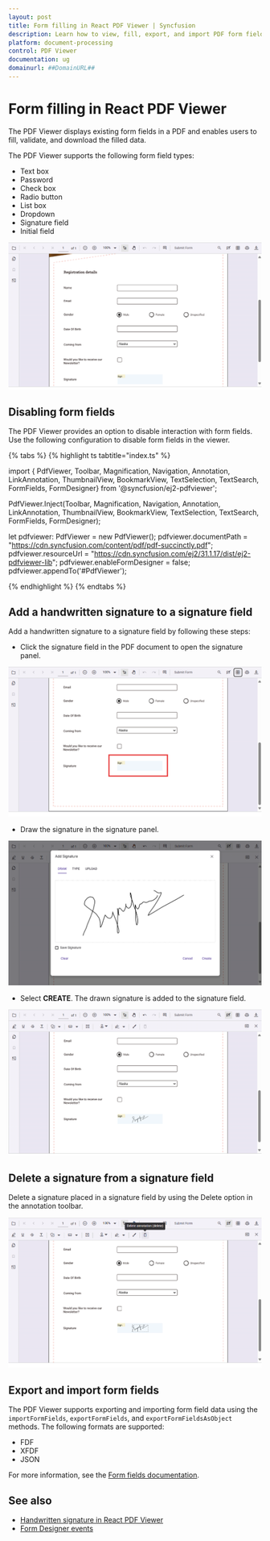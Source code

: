 ```yaml
---
layout: post
title: Form filling in React PDF Viewer | Syncfusion
description: Learn how to view, fill, export, and import PDF form fields using the Syncfusion React PDF Viewer, including disabling interaction and working with signatures.
platform: document-processing
control: PDF Viewer
documentation: ug
domainurl: ##DomainURL##
---
```


# Form filling in React PDF Viewer

The PDF Viewer displays existing form fields in a PDF and enables users to fill, validate, and download the filled data.

The PDF Viewer supports the following form field types:

* Text box
* Password
* Check box
* Radio button
* List box
* Dropdown
* Signature field
* Initial field

![Form filling in React PDF Viewer](./images/form-filling.png)

## Disabling form fields

The PDF Viewer provides an option to disable interaction with form fields. Use the following configuration to disable form fields in the viewer.

{% tabs %}
{% highlight ts tabtitle="index.ts" %}

import { PdfViewer, Toolbar, Magnification, Navigation, Annotation, LinkAnnotation, ThumbnailView, BookmarkView, TextSelection, TextSearch, FormFields, FormDesigner} from '@syncfusion/ej2-pdfviewer';

PdfViewer.Inject(Toolbar, Magnification, Navigation, Annotation, LinkAnnotation, ThumbnailView, BookmarkView, TextSelection, TextSearch, FormFields, FormDesigner);

let pdfviewer: PdfViewer = new PdfViewer();
pdfviewer.documentPath = "https://cdn.syncfusion.com/content/pdf/pdf-succinctly.pdf";
pdfviewer.resourceUrl = "https://cdn.syncfusion.com/ej2/31.1.17/dist/ej2-pdfviewer-lib";
pdfviewer.enableFormDesigner = false;
pdfviewer.appendTo('#PdfViewer');

{% endhighlight %}
{% endtabs %}

## Add a handwritten signature to a signature field

Add a handwritten signature to a signature field by following these steps:

* Click the signature field in the PDF document to open the signature panel.

![Signature field in React PDF Viewer](./images/form-filling-signature.png)

* Draw the signature in the signature panel.

![Signature panel in React PDF Viewer](./images/form-filling-signature-dialog.png)

* Select **CREATE**. The drawn signature is added to the signature field.

![Signature added in React PDF Viewer](./images/form-filling-signature-signed.png)

## Delete a signature from a signature field

Delete a signature placed in a signature field by using the Delete option in the annotation toolbar.

![Deleting a signature in React PDF Viewer](./images/form-filling-signature-del.png)

## Export and import form fields

The PDF Viewer supports exporting and importing form field data using the `importFormFields`, `exportFormFields`, and `exportFormFieldsAsObject` methods. The following formats are supported:

* FDF
* XFDF
* JSON

For more information, see the [Form fields documentation](https://help.syncfusion.com/document-processing/pdf/pdf-viewer/react/form-designer/create-programmatically#export-and-import-form-fields).

## See also

* [Handwritten signature in React PDF Viewer](./annotations/signature-annotation)
* [Form Designer events](./form-designer/form-field-events)
